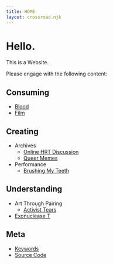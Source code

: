 ```yaml
---
title: HOME
layout: crossroad.njk
---
```

# Hello.
This is a Website.

Please engage with the following content:

## Consuming
 - [Blood](./consuming/a-vampires-guide-to-anemia.html)
 - [Film](./consuming/film.html)

## Creating
 - Archives
     - [Online HRT Discussion](./creating/archives/hrt-resources.html)
     - [Queer Memes](./creating/archives/queer-memes)
 - Performance
     - [Brushing My Teeth](./creating/brushing-my-teeth.html)
     
## Understanding
 - Art Through Pairing
     - [Activist Tears](./pairing/tears.html)
 - [Exonuclease T](./understanding/exot-literature.html)

## Meta
 - [Keywords](./meta/keywords.html)
 - [Source Code](https://github.com/biosafetylvl5/gwynu)
